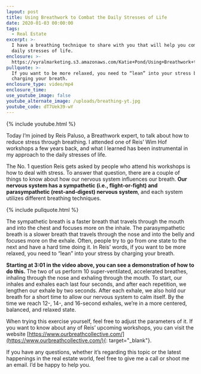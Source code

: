```yaml
---
layout: post
title: Using Breathwork to Combat the Daily Stresses of Life
date: 2020-01-03 00:00:00
tags:
  - Real Estate
excerpt: >-
  I have a breathing technique to share with you that will help you combat the
  daily stresses of life.
enclosure: >-
  https://vyralmarketing.s3.amazonaws.com/Katie+Pond/Using+Breathwork+to+Combat+the+Daily+Stresses+of+Life.mp4
pullquote: >-
  If you want to be more relaxed, you need to “lean” into your stress by
  charging your breath.
enclosure_type: video/mp4
enclosure_time:
use_youtube_image: false
youtube_alternate_image: /uploads/breathing-yt.jpg
youtube_code: dT7Uek39-wY
---
```


{% include youtube.html %}

Today I’m joined by Reis Paluso, a Breathwork expert, to talk about how to reduce stress through breathing. I attended one of Reis’ Wim Hof workshops a few years back, and what I learned has been instrumental in my approach to the daily stresses of life.&nbsp;

The No. 1 question Reis gets asked by people who attend his workshops is how to deal with stress. To answer that question, there are a couple of things to know about how our nervous system influences our breath. **Our nervous system has a sympathetic (i.e., flight-or-fight) and parasympathetic (rest-and-digest) nervous system**, and each system utilizes different breathing techniques.

{% include pullquote.html %}

The sympathetic breath is a faster breath that travels through the mouth and into the chest and focuses more on the inhale. The parasympathetic breath is a slower breath that travels through the nose and into the belly and focuses more on the exhale. Often, people try to go from one state to the next and have a hard time doing it. In Reis’ words, if you want to be more relaxed, you need to “lean” into your stress by charging your breath.

**Starting at 3:01 in the video above, you can see a demonstration of how to do this.** The two of us perform 10 super-ventilated, accelerated breathes, inhaling through the nose and exhaling through the mouth. To start, our inhales and exhales each last four seconds, and after each repetition, we lengthen our exhale by two seconds. After each exhale, we also hold our breath for a short time to allow our nervous system to calm itself. By the time we reach 12-, 14-, and 16-second exhales, we’re in a more centered, balanced, and relaxed state.&nbsp;

When trying this exercise yourself, feel free to adjust the parameters of it. If you want to know about any of Reis’ upcoming workshops, you can visit the website [https://www.ourbreathcollective.com/](https://www.ourbreathcollective.com/){: target="_blank"}.&nbsp;

If you have any questions, whether it’s regarding this topic or the latest happenings in the real estate world, feel free to give me a call or shoot me an email. I’d be happy to help you.
